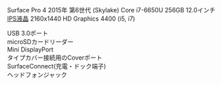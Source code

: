 Surface Pro 4
2015年
第6世代 (Skylake)
Core i7-6650U
256GB
12.0インチ[IPS液晶](https://ja.wikipedia.org/wiki/IPS%E6%96%B9%E5%BC%8F "IPS方式")  2160x1440
HD Graphics 4400 (i5, i7)

USB 3.0ポート  
microSDカードリーダー  
Mini DisplayPort  
タイプカバー接続用のCoverポート  
SurfaceConnect(充電・ドック端子)  
ヘッドフォンジャック
